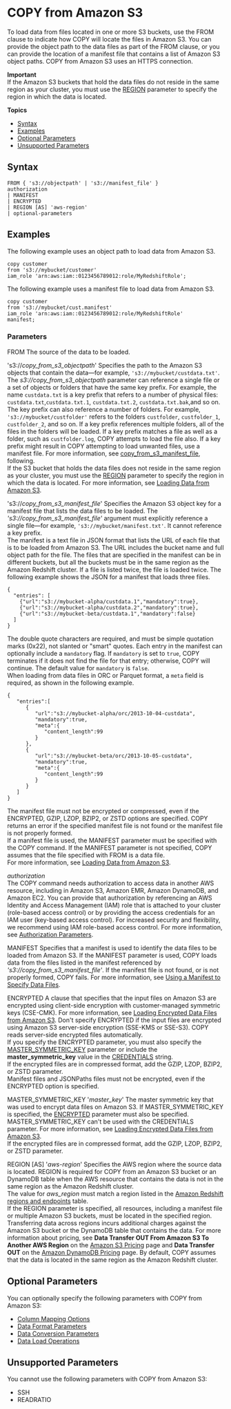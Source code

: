 # COPY from Amazon S3<a name="copy-parameters-data-source-s3"></a>

To load data from files located in one or more S3 buckets, use the FROM clause to indicate how COPY will locate the files in Amazon S3\. You can provide the object path to the data files as part of the FROM clause, or you can provide the location of a manifest file that contains a list of Amazon S3 object paths\. COPY from Amazon S3 uses an HTTPS connection\. 

**Important**  
If the Amazon S3 buckets that hold the data files do not reside in the same region as your cluster, you must use the [REGION](#copy-region) parameter to specify the region in which the data is located\. 

**Topics**
+ [Syntax](#copy-parameters-data-source-s3-syntax)
+ [Examples](#copy-parameters-data-source-s3-examples)
+ [Optional Parameters](#copy-parameters-data-source-s3-optional-parms)
+ [Unsupported Parameters](#copy-parameters-data-source-s3-unsupported-parms)

## Syntax<a name="copy-parameters-data-source-s3-syntax"></a>

```
FROM { 's3://objectpath' | 's3://manifest_file' }
authorization
| MANIFEST
| ENCRYPTED
| REGION [AS] 'aws-region'
| optional-parameters
```

## Examples<a name="copy-parameters-data-source-s3-examples"></a>

The following example uses an object path to load data from Amazon S3\. 

```
copy customer
from 's3://mybucket/customer' 
iam_role 'arn:aws:iam::0123456789012:role/MyRedshiftRole';
```

The following example uses a manifest file to load data from Amazon S3\. 

```
copy customer
from 's3://mybucket/cust.manifest' 
iam_role 'arn:aws:iam::0123456789012:role/MyRedshiftRole'
manifest;
```

### Parameters<a name="copy-parameters-data-source-s3-parameters"></a>

FROM  <a name="copy-parameters-from"></a>
The source of the data to be loaded\. 

's3://*copy\_from\_s3\_objectpath*'   <a name="copy-s3-objectpath"></a>
Specifies the path to the Amazon S3 objects that contain the data—for example, `'s3://mybucket/custdata.txt'`\. The *s3://copy\_from\_s3\_objectpath* parameter can reference a single file or a set of objects or folders that have the same key prefix\. For example, the name `custdata.txt` is a key prefix that refers to a number of physical files: `custdata.txt`,`custdata.txt.1`, `custdata.txt.2`, `custdata.txt.bak`,and so on\. The key prefix can also reference a number of folders\. For example, `'s3://mybucket/custfolder'` refers to the folders `custfolder`, `custfolder_1`, `custfolder_2`, and so on\. If a key prefix references multiple folders, all of the files in the folders will be loaded\. If a key prefix matches a file as well as a folder, such as `custfolder.log`, COPY attempts to load the file also\. If a key prefix might result in COPY attempting to load unwanted files, use a manifest file\. For more information, see [copy_from_s3_manifest_file](#copy-manifest-file), following\.   
If the S3 bucket that holds the data files does not reside in the same region as your cluster, you must use the [REGION](#copy-region) parameter to specify the region in which the data is located\.
For more information, see [Loading Data from Amazon S3](t_Loading-data-from-S3.md)\.

's3://*copy\_from\_s3\_manifest\_file*'   <a name="copy-manifest-file"></a>
Specifies the Amazon S3 object key for a manifest file that lists the data files to be loaded\. The *'s3://*copy\_from\_s3\_manifest\_file'** argument must explicitly reference a single file—for example, `'s3://mybucket/manifest.txt'`\. It cannot reference a key prefix\.  
The manifest is a text file in JSON format that lists the URL of each file that is to be loaded from Amazon S3\. The URL includes the bucket name and full object path for the file\. The files that are specified in the manifest can be in different buckets, but all the buckets must be in the same region as the Amazon Redshift cluster\. If a file is listed twice, the file is loaded twice\. The following example shows the JSON for a manifest that loads three files\.   

```
{
  "entries": [
    {"url":"s3://mybucket-alpha/custdata.1","mandatory":true},
    {"url":"s3://mybucket-alpha/custdata.2","mandatory":true},
    {"url":"s3://mybucket-beta/custdata.1","mandatory":false}
  ]
}
```
The double quote characters are required, and must be simple quotation marks \(0x22\), not slanted or "smart" quotes\. Each entry in the manifest can optionally include a `mandatory` flag\. If `mandatory` is set to `true`, COPY terminates if it does not find the file for that entry; otherwise, COPY will continue\. The default value for `mandatory` is `false`\.   
When loading from data files in ORC or Parquet format, a `meta` field is required, as shown in the following example\.  

```
{  
   "entries":[  
      {  
         "url":"s3://mybucket-alpha/orc/2013-10-04-custdata",
         "mandatory":true,
         "meta":{  
            "content_length":99
         }
      },
      {  
         "url":"s3://mybucket-beta/orc/2013-10-05-custdata",
         "mandatory":true,
         "meta":{  
            "content_length":99
         }
      }
   ]
}
```
The manifest file must not be encrypted or compressed, even if the ENCRYPTED, GZIP, LZOP, BZIP2, or ZSTD options are specified\. COPY returns an error if the specified manifest file is not found or the manifest file is not properly formed\.   
If a manifest file is used, the MANIFEST parameter must be specified with the COPY command\. If the MANIFEST parameter is not specified, COPY assumes that the file specified with FROM is a data file\.   
For more information, see [Loading Data from Amazon S3](t_Loading-data-from-S3.md)\.

*authorization*  
The COPY command needs authorization to access data in another AWS resource, including in Amazon S3, Amazon EMR, Amazon DynamoDB, and Amazon EC2\. You can provide that authorization by referencing an AWS Identity and Access Management \(IAM\) role that is attached to your cluster \(role\-based access control\) or by providing the access credentials for an IAM user \(key\-based access control\)\. For increased security and flexibility, we recommend using IAM role\-based access control\. For more information, see [Authorization Parameters](copy-parameters-authorization.md)\.

MANIFEST  <a name="copy-manifest"></a>
Specifies that a manifest is used to identify the data files to be loaded from Amazon S3\. If the MANIFEST parameter is used, COPY loads data from the files listed in the manifest referenced by *'s3://copy\_from\_s3\_manifest\_file'*\. If the manifest file is not found, or is not properly formed, COPY fails\. For more information, see [Using a Manifest to Specify Data Files](loading-data-files-using-manifest.md)\.

ENCRYPTED  <a name="copy-encrypted"></a>
A clause that specifies that the input files on Amazon S3 are encrypted using client\-side encryption with customer\-managed symmetric keys \(CSE\-CMK\)\. For more information, see [Loading Encrypted Data Files from Amazon S3](c_loading-encrypted-files.md)\. Don't specify ENCRYPTED if the input files are encrypted using Amazon S3 server\-side encryption \(SSE\-KMS or SSE\-S3\)\. COPY reads server\-side encrypted files automatically\.  
If you specify the ENCRYPTED parameter, you must also specify the [MASTER_SYMMETRIC_KEY](#copy-master-symmetric-key) parameter or include the **master\_symmetric\_key** value in the [CREDENTIALS](copy-parameters-authorization.md#copy-credentials) string\.  
If the encrypted files are in compressed format, add the GZIP, LZOP, BZIP2, or ZSTD parameter\.  
Manifest files and JSONPaths files must not be encrypted, even if the ENCRYPTED option is specified\.

MASTER\_SYMMETRIC\_KEY '*master\_key*'  <a name="copy-master-symmetric-key"></a>
The master symmetric key that was used to encrypt data files on Amazon S3\. If MASTER\_SYMMETRIC\_KEY is specified, the [ENCRYPTED](#copy-encrypted) parameter must also be specified\. MASTER\_SYMMETRIC\_KEY can't be used with the CREDENTIALS parameter\. For more information, see [Loading Encrypted Data Files from Amazon S3](c_loading-encrypted-files.md)\.  
If the encrypted files are in compressed format, add the GZIP, LZOP, BZIP2, or ZSTD parameter\.

REGION \[AS\] '*aws\-region*'  <a name="copy-region"></a>
Specifies the AWS region where the source data is located\. REGION is required for COPY from an Amazon S3 bucket or an DynamoDB table when the AWS resource that contains the data is not in the same region as the Amazon Redshift cluster\.   
The value for *aws\_region* must match a region listed in the [Amazon Redshift regions and endpoints](https://docs.aws.amazon.com/general/latest/gr/rande.html#redshift_region) table\.  
If the REGION parameter is specified, all resources, including a manifest file or multiple Amazon S3 buckets, must be located in the specified region\.   
Transferring data across regions incurs additional charges against the Amazon S3 bucket or the DynamoDB table that contains the data\. For more information about pricing, see **Data Transfer OUT From Amazon S3 To Another AWS Region** on the [Amazon S3 Pricing](https://aws.amazon.com/s3/pricing/) page and **Data Transfer OUT** on the [Amazon DynamoDB Pricing](https://aws.amazon.com/dynamodb/pricing/) page\. 
By default, COPY assumes that the data is located in the same region as the Amazon Redshift cluster\. 

## Optional Parameters<a name="copy-parameters-data-source-s3-optional-parms"></a>

You can optionally specify the following parameters with COPY from Amazon S3: 
+ [Column Mapping Options](copy-parameters-column-mapping.md)
+ [Data Format Parameters](copy-parameters-data-format.md#copy-data-format-parameters)
+ [Data Conversion Parameters](copy-parameters-data-conversion.md)
+ [ Data Load Operations](copy-parameters-data-load.md)

## Unsupported Parameters<a name="copy-parameters-data-source-s3-unsupported-parms"></a>

You cannot use the following parameters with COPY from Amazon S3: 
+ SSH
+ READRATIO